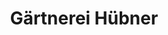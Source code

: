 ---
title: "Gärtnerei Hübner"
url: /klagenfurt-am-woerthersee/gaertnerei-huebner/
shop: Garten-Center
---